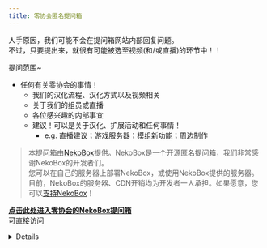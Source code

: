 ```yaml
---
title: 零协会匿名提问箱
---
```


人手原因，我们可能不会在提问箱网站内部回复问题。  
不过，只要提出来，就很有可能被选至视频(和/或直播)的环节中！！

提问范围~
- 任何有关零协会的事情！
  - 我们的汉化流程、汉化方式以及视频相关
  - 关于我们的组员或直播
  - 各位感兴趣的内部事宜
  - 建议！可以是关于汉化、扩展活动和任何事情！
    - e.g. 直播建议；游戏服务器；模组新功能；周边制作

> 本提问箱由[NekoBox](https://github.com/NekoWheel/NekoBox)提供。NekoBox是一个开源匿名提问箱，我们非常感谢NekoBox的开发者们。  
> 您可以在自己的服务器上部署NekoBox，或使用NekoBox提供的服务器。  
> 目前，NekoBox的服务器、CDN开销均为开发者一人承担。如果愿意，您可以[支持NekoBox](https://box.n3ko.cc/sponsor)！

[**点击此处进入零协会的NekoBox提问箱**](https://box.n3ko.cc/_/zero_asso)  
可直接访问

<details>

p.s. NekoBox的[GitHub仓库](https://github.com/NekoWheel/NekoBox)在[NekoWheel组织](https://github.com/NekoWheel)名下。NekoWheel组织的简介是：Making Wheels with Love.  
用爱“造轮子”，我们非常喜欢。
</details>
